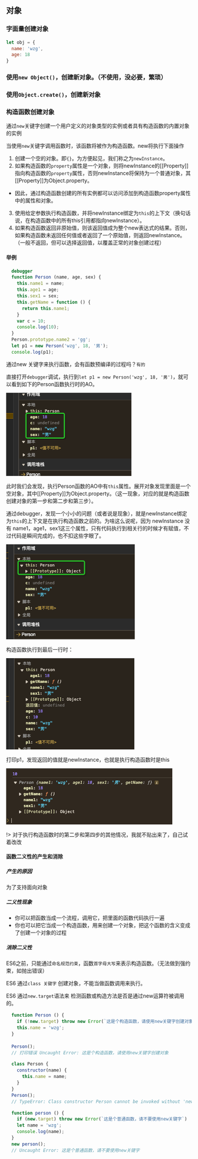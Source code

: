 ## 对象

### 字面量创建对象

```js
let obj = {
  name: 'wzg',
  age: 18
}
```

### 使用`new Object()`，创建新对象。（不使用，没必要，繁琐）
### 使用`Object.create()`，创建新对象

### 构造函数创建对象
通过`new`关键字创建一个用户定义的对象类型的实例或者具有构造函数的内置对象的实例

当使用`new`关键字调用函数时，该函数将被作为构造函数。new将执行下面操作

1. 创建一个空的对象。即`{}`。为方便起见，我们称之为`newInstance`。
2. 如果构造函数的`property`属性是一个对象，则将newInstance的[[Property]]指向构造函数的`property`属性，否则newInstance将保持为一个普通对象，其[[Property]]为Object.property。
  - 因此，通过构造函数创建的所有实例都可以访问添加到构造函数property属性中的属性和对象。
3. 使用给定参数执行构造函数，并将newInstance绑定为`this`的上下文（换句话说，在构造函数中的所有this引用都指向newInstance）。
4. 如果构造函数返回非原始值，则该返回值成为整个new表达式的结果。否则，如果构造函数未返回任何值或者返回了一个原始值，则返回newInstance。（一般不返回，但可以选择返回值，以覆盖正常的对象创建过程）


#### 举例
```js
  debugger
  function Person (name, age, sex) {
    this.name1 = name;
    this.age1 = age;
    this.sex1 = sex;
    this.getName = function () {
      return this.name1;
    }
    var c = 10;
    console.log(10);
  }
  Person.prototype.name2 = 'gg';
  let p1 = new Person('wzg', 18, '男');
  console.log(p1);
```
通过new 关键字来执行函数，会有函数预编译的过程吗？`有的`

直接打开`debugger`调试，执行到`let p1 = new Person('wzg', 18, '男')`，就可以看到如下的Person函数执行时的AO。

![person函数执行预编译](../../picture/对象与构造函数/person函数执行预编译.png)

此时我们会发现，执行Person函数的AO中有`this`属性。展开对象发现里面是一个空对象，其中[[Property]]为Object.property。（这一现象，对应的就是构造函数创建对象的第一步和第二步和第三步）。

通过debugger，发现一个小小的问题（或者说是现象），就是newInstance绑定为`this`的上下文是在执行构造函数之前的。为啥这么说呢，因为 newInstance 没有 name1，age1，sex1这三个属性，只有代码执行到相关行的时候才有赋值，不过代码是瞬间完成的，也不扣这些字眼了。

![执行Person构造函数的第一步和第二步和第三步](../../picture/对象与构造函数/执行Person构造函数的第一步和第二步和第三步.png)

构造函数执行到最后一行时：

![person函数执行到最后一行时](../../picture/对象与构造函数/person函数执行到最后一行时.png)

打印p1，发现返回的值就是newInstance，也就是执行构造函数时是this

![p1对象](../../picture/对象与构造函数/p1对象.png)

!> 对于执行构造函数时的第二步和第四步的其他情况，我就不贴出来了，自己试着改改

#### 函数二义性的产生和消除
##### 产生的原因
为了支持面向对象
##### 二义性现象
 - 你可以把函数当成一个流程，调用它，把里面的函数代码执行一遍
 - 你也可以把它当成一个构造函数，用来创建一个对象，把这个函数的含义变成了创建一个对象的过程

##### 消除二义性

ES6之前，只能通过`命名规范约束`，函数`首字母大写`来表示构造函数。（无法做到强约束，如抛出错误）

ES6 通过`class 关键字` 创建对象，不能当做函数调用来执行。

ES6 通过`new.target`语法来 检测函数或构造方法是否是通过new运算符被调用的。
```js
  function Person () {
    if (!new.target) throw new Error(`这是个构造函数，请使用new关键字创建对象`)
    this.name = 'wzg';
  }

  Person();
  // 打印错误 Uncaught Error: 这是个构造函数，请使用new关键字创建对象
```
```js
  class Person {
    constructor(name) {
      this.name = name;
    }
  }
  Person();
  // TypeError: Class constructor Person cannot be invoked without 'new'
```
```js
  function person () {
    if (new.target) throw new Error(`这是个普通函数，请不要使用new关键字`)
    let name = 'wzg';
    console.log(name);
  }
  new person();
  // Uncaught Error: 这是个普通函数，请不要使用new关键字
```